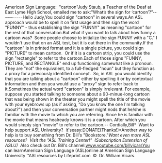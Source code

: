 American Sign Language:  "cartoon"Judy Staub, a Teacher of the Deaf at East Lyme High School, 
emailed me to ask:"What’s the sign for ‘cartoon’?”-----------Hello Judy,You could sign "cartoon" in several ways.An ASL approach would be to spell it on first usage and then sign the word 
"FUNNY" - thus establishing the sign "FUNNY" as meaning "cartoon" for the rest 
of that conversation.But what if you want to talk about how funny a cartoon was?  Some people 
choose to initialize the sign FUNNY with a "C." I wouldn't use that on an ASL 
test, but it is out there in the community.If the "cartoon" is in printed format and it is a single picture, you could sign 
"PICTURE" to mean cartoon.  Or if it is a cartoon strip, you could use the 
sign "rectangle" to refer to the cartoon.Each of those signs "FUNNY, PICTURE, and RECTANGLE" end up functioning somewhat 
like a pronoun. They are "not" the equivalent, to a full-fledged "noun" but they 
function as a proxy for a previously identified concept.  So, in ASL you 
would identify that you are talking about a "cartoon" either by spelling it or 
by contextual information and then you would use a "proxy" sign to refer back to 
it.Sometimes the actual word "cartoon" is simply irrelevant. For example, suppose 
you started talking to someone about a 90-minue-long cartoon that was being 
shown in the theater you might spell the title of the movie with your eyebrows 
up (as if asking, "Do you know the one I'm talking about?") and then your 
conversation partner might nods that he/she is familiar with the movie to which 
you are referring. Since he is familiar with the movie that means healready 
knows it is a cartoon. After which you would simply sign "movie" to refer to 
the cartoon.-- Cordially,Bill* 
Want to help support ASL University?  It'seasy:DONATE(Thanks!)*Another way to help is to buy something from Dr. Bill's "Bookstore."*Want even more ASL resources?  Visit the "ASL Training Center!"  (Subscription 
Extension of ASLU)*  Also check out Dr. Bill's channel:www.youtube.com/billvicarsYou can learnAmerican Sign Language (ASL)online at American Sign Language University ™ASLresources by Lifeprint.com  ©  Dr. William Vicars
